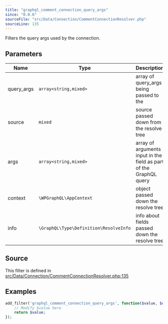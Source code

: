 ```yaml
---
title: "graphql_comment_connection_query_args"
since: "0.0.6"
sourceFile: "src/Data/Connection/CommentConnectionResolver.php"
sourceLine: 135
---
```



Filters the query args used by the connection.

## Parameters

| Name | Type | Description |
|------|------|-------------|
| query_args | `array<string,mixed>` | array of query_args being passed to the |
| source | `mixed` | source passed down from the resolve tree |
| args | `array<string,mixed>` | array of arguments input in the field as part of the GraphQL query |
| context | `\WPGraphQL\AppContext` | object passed down the resolve tree |
| info | `\GraphQL\Type\Definition\ResolveInfo` | info about fields passed down the resolve tree |




## Source

This filter is defined in [src/Data/Connection/CommentConnectionResolver.php:135](https://github.com/wp-graphql/wp-graphql/blob/develop/src/Data/Connection/CommentConnectionResolver.php#L135)


## Examples

```php
add_filter('graphql_comment_connection_query_args', function($value, $query_args, $source, $args, $context, $info) {
    // Modify $value here
    return $value;
});
```